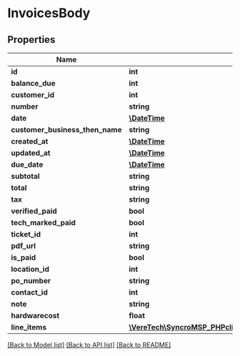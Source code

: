 # InvoicesBody

## Properties
Name | Type | Description | Notes
------------ | ------------- | ------------- | -------------
**id** | **int** |  | [optional] 
**balance_due** | **int** |  | [optional] 
**customer_id** | **int** |  | 
**number** | **string** |  | 
**date** | [**\DateTime**](\DateTime.md) |  | 
**customer_business_then_name** | **string** |  | [optional] 
**created_at** | [**\DateTime**](\DateTime.md) |  | [optional] 
**updated_at** | [**\DateTime**](\DateTime.md) |  | [optional] 
**due_date** | [**\DateTime**](\DateTime.md) |  | [optional] 
**subtotal** | **string** |  | [optional] 
**total** | **string** |  | [optional] 
**tax** | **string** |  | [optional] 
**verified_paid** | **bool** |  | [optional] 
**tech_marked_paid** | **bool** |  | [optional] 
**ticket_id** | **int** |  | [optional] 
**pdf_url** | **string** |  | [optional] 
**is_paid** | **bool** |  | [optional] 
**location_id** | **int** |  | [optional] 
**po_number** | **string** |  | [optional] 
**contact_id** | **int** |  | [optional] 
**note** | **string** |  | [optional] 
**hardwarecost** | **float** |  | [optional] 
**line_items** | [**\VereTech\SyncroMSP_PHPclient\Client\Model\InvoicesLineItems[]**](InvoicesLineItems.md) |  | [optional] 

[[Back to Model list]](../../README.md#documentation-for-models) [[Back to API list]](../../README.md#documentation-for-api-endpoints) [[Back to README]](../../README.md)

